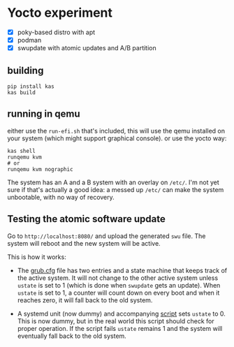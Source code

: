 # Yocto experiment

* [x] poky-based distro with apt
* [x] podman
* [x] swupdate with atomic updates and A/B partition

## building

```shell
pip install kas
kas build
```

## running in qemu

either use the `run-efi.sh` that's included, this will use the qemu installed on your system (which might support graphical console). or use the yocto way:

```shell
kas shell
runqemu kvm
# or
runqemu kvm nographic 
```

The system has an A and a B system with an overlay on `/etc/`. I'm not yet sure if that's actually a good idea: a messed up `/etc/` can make the system unbootable, with no way of recovery.

## Testing the atomic software update

Go to `http://localhost:8080/` and upload the generated `swu` file. The system will reboot and the new system will be active.

This is how it works:

* The [grub.cfg](./meta-kapernikov/recipes-core/images/image-kapernikov/grub.cfg) file has two entries and a state machine that keeps track of the active system. It will not change to the other active system unless `ustate` is set to 1 (which is done when `swupdate` gets an update). When `ustate` is set to 1, a counter will count down on every boot and when it reaches zero, it will fall back to the old system.

* A systemd unit (now dummy) and accompanying [script](./meta-kapernikov/recipes-core/images/image-kapernikov.bb) sets `ustate` to 0. This is now dummy, but in the real world this script should check for proper operation. If the script fails `ustate` remains 1 and the system will eventually fall back to the old system.

